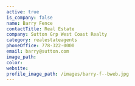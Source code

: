 ```yaml
---
active: true
is_company: false
name: Barry Fence
contactTitle: Real Estate
company: Sutton Grp West Coast Realty
category: realestateagents
phoneOffice: 778-322-0000
email: barry@sutton.com
image_path:
color:
website:
profile_image_path: /images/barry-f--bweb.jpg
---
```



